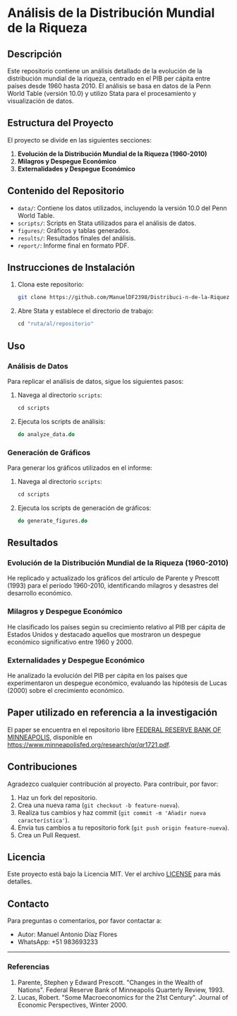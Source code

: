 # Análisis de la Distribución Mundial de la Riqueza

## Descripción

Este repositorio contiene un análisis detallado de la evolución de la distribución mundial de la riqueza, centrado en el PIB per cápita entre países desde 1960 hasta 2010. El análisis se basa en datos de la Penn World Table (versión 10.0) y utilizo Stata para el procesamiento y visualización de datos.

## Estructura del Proyecto

El proyecto se divide en las siguientes secciones:

1. **Evolución de la Distribución Mundial de la Riqueza (1960-2010)**
2. **Milagros y Despegue Económico**
3. **Externalidades y Despegue Económico**

## Contenido del Repositorio

- `data/`: Contiene los datos utilizados, incluyendo la versión 10.0 del Penn World Table.
- `scripts/`: Scripts en Stata utilizados para el análisis de datos.
- `figures/`: Gráficos y tablas generados.
- `results/`: Resultados finales del análisis.
- `report/`: Informe final en formato PDF.

## Instrucciones de Instalación

1. Clona este repositorio:
    ```bash
    git clone https://github.com/ManuelDF2398/Distribuci-n-de-la-Riqueza---PWT-10.01.git
    ```

2. Abre Stata y establece el directorio de trabajo:
    ```stata
    cd "ruta/al/repositorio"
    ```

## Uso

### Análisis de Datos

Para replicar el análisis de datos, sigue los siguientes pasos:

1. Navega al directorio `scripts`:
    ```stata
    cd scripts
    ```

2. Ejecuta los scripts de análisis:
    ```stata
    do analyze_data.do
    ```

### Generación de Gráficos

Para generar los gráficos utilizados en el informe:

1. Navega al directorio `scripts`:
    ```stata
    cd scripts
    ```

2. Ejecuta los scripts de generación de gráficos:
    ```stata
    do generate_figures.do
    ```

## Resultados

### Evolución de la Distribución Mundial de la Riqueza (1960-2010)

He replicado y actualizado los gráficos del artículo de Parente y Prescott (1993) para el período 1960-2010, identificando milagros y desastres del desarrollo económico.

### Milagros y Despegue Económico

He clasificado los países según su crecimiento relativo al PIB per cápita de Estados Unidos y destacado aquellos que mostraron un despegue económico significativo entre 1960 y 2000.

### Externalidades y Despegue Económico

He analizado la evolución del PIB per cápita en los países que experimentaron un despegue económico, evaluando las hipótesis de Lucas (2000) sobre el crecimiento económico.

## Paper utilizado en referencia a la investigación
El paper se encuentra en el repositorio libre [FEDERAL RESERVE BANK OF MINNEAPOLIS][homepage], disponible en https://www.minneapolisfed.org/research/qr/qr1721.pdf.

[homepage]: https://www.minneapolisfed.org/

## Contribuciones

Agradezco cualquier contribución al proyecto. Para contribuir, por favor:

1. Haz un fork del repositorio.
2. Crea una nueva rama (`git checkout -b feature-nueva`).
3. Realiza tus cambios y haz commit (`git commit -m 'Añadir nueva característica'`).
4. Envía tus cambios a tu repositorio fork (`git push origin feature-nueva`).
5. Crea un Pull Request.

## Licencia

Este proyecto está bajo la Licencia MIT. Ver el archivo [LICENSE](LICENSE) para más detalles.

## Contacto

Para preguntas o comentarios, por favor contactar a:

- Autor: Manuel Antonio Díaz Flores
- WhatsApp: +51 983693233

---

### Referencias

1. Parente, Stephen y Edward Prescott. "Changes in the Wealth of Nations". Federal Reserve Bank of Minneapolis Quarterly Review, 1993.
2. Lucas, Robert. "Some Macroeconomics for the 21st Century". Journal of Economic Perspectives, Winter 2000.
